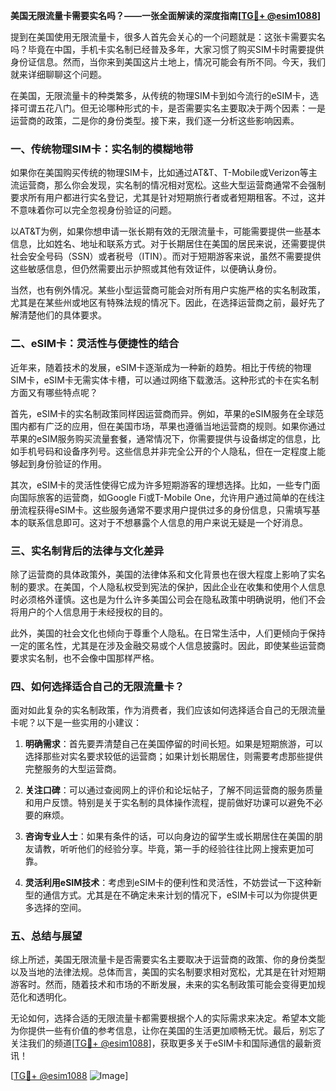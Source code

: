 **美国无限流量卡需要实名吗？——一张全面解读的深度指南[[TG💪+ @esim1088](https://t.me/s/esim1088)]**

提到在美国使用无限流量卡，很多人首先会关心的一个问题就是：这张卡需要实名吗？毕竟在中国，手机卡实名制已经普及多年，大家习惯了购买SIM卡时需要提供身份证信息。然而，当你来到美国这片土地上，情况可能会有所不同。今天，我们就来详细聊聊这个问题。

在美国，无限流量卡的种类繁多，从传统的物理SIM卡到如今流行的eSIM卡，选择可谓五花八门。但无论哪种形式的卡，是否需要实名主要取决于两个因素：一是运营商的政策，二是你的身份类型。接下来，我们逐一分析这些影响因素。

### 一、传统物理SIM卡：实名制的模糊地带

如果你在美国购买传统的物理SIM卡，比如通过AT&T、T-Mobile或Verizon等主流运营商，那么你会发现，实名制的情况相对宽松。这些大型运营商通常不会强制要求所有用户都进行实名登记，尤其是针对短期旅行者或者短期租客。不过，这并不意味着你可以完全忽视身份验证的问题。

以AT&T为例，如果你想申请一张长期有效的无限流量卡，可能需要提供一些基本信息，比如姓名、地址和联系方式。对于长期居住在美国的居民来说，还需要提供社会安全号码（SSN）或者税号（ITIN）。而对于短期游客来说，虽然不需要提供这些敏感信息，但仍然需要出示护照或其他有效证件，以便确认身份。

当然，也有例外情况。某些小型运营商可能会对所有用户实施严格的实名制政策，尤其是在某些州或地区有特殊法规的情况下。因此，在选择运营商之前，最好先了解清楚他们的具体要求。

### 二、eSIM卡：灵活性与便捷性的结合

近年来，随着技术的发展，eSIM卡逐渐成为一种新的趋势。相比于传统的物理SIM卡，eSIM卡无需实体卡槽，可以通过网络下载激活。这种形式的卡在实名制方面又有哪些特点呢？

首先，eSIM卡的实名制政策同样因运营商而异。例如，苹果的eSIM服务在全球范围内都有广泛的应用，但在美国市场，苹果也遵循当地运营商的规则。如果你通过苹果的eSIM服务购买流量套餐，通常情况下，你需要提供与设备绑定的信息，比如手机号码和设备序列号。这些信息并非完全公开的个人隐私，但在一定程度上能够起到身份验证的作用。

其次，eSIM卡的灵活性使得它成为许多短期游客的理想选择。比如，一些专门面向国际旅客的运营商，如Google Fi或T-Mobile One，允许用户通过简单的在线注册流程获得eSIM卡。这些服务通常不要求用户提供过多的身份信息，只需填写基本的联系信息即可。这对于不想暴露个人信息的用户来说无疑是一个好消息。

### 三、实名制背后的法律与文化差异

除了运营商的具体政策外，美国的法律体系和文化背景也在很大程度上影响了实名制的要求。在美国，个人隐私权受到宪法的保护，因此企业在收集和使用个人信息时必须格外谨慎。这也是为什么许多美国公司会在隐私政策中明确说明，他们不会将用户的个人信息用于未经授权的目的。

此外，美国的社会文化也倾向于尊重个人隐私。在日常生活中，人们更倾向于保持一定的匿名性，尤其是在涉及金融交易或个人信息披露时。因此，即使某些运营商要求实名制，也不会像中国那样严格。

### 四、如何选择适合自己的无限流量卡？

面对如此复杂的实名制政策，作为消费者，我们应该如何选择适合自己的无限流量卡呢？以下是一些实用的小建议：

1. **明确需求**：首先要弄清楚自己在美国停留的时间长短。如果是短期旅游，可以选择那些对实名要求较低的运营商；如果计划长期居住，则需要考虑那些提供完整服务的大型运营商。

2. **关注口碑**：可以通过查阅网上的评价和论坛帖子，了解不同运营商的服务质量和用户反馈。特别是关于实名制的具体操作流程，提前做好功课可以避免不必要的麻烦。

3. **咨询专业人士**：如果有条件的话，可以向身边的留学生或长期居住在美国的朋友请教，听听他们的经验分享。毕竟，第一手的经验往往比网上搜索更加可靠。

4. **灵活利用eSIM技术**：考虑到eSIM卡的便利性和灵活性，不妨尝试一下这种新型的通信方式。尤其是在不确定未来计划的情况下，eSIM卡可以为你提供更多选择的空间。

### 五、总结与展望

综上所述，美国无限流量卡是否需要实名主要取决于运营商的政策、你的身份类型以及当地的法律法规。总体而言，美国的实名制要求相对宽松，尤其是在针对短期游客时。然而，随着技术和市场的不断发展，未来的实名制政策可能会变得更加规范化和透明化。

无论如何，选择合适的无限流量卡都需要根据个人的实际需求来决定。希望本文能为你提供一些有价值的参考信息，让你在美国的生活更加顺畅无忧。最后，别忘了关注我们的频道[[TG💪+ @esim1088](https://t.me/s/esim1088)]，获取更多关于eSIM卡和国际通信的最新资讯！

[[TG💪+ @esim1088](https://t.me/s/esim1088) ![Image](https://i.postimg.cc/4NQfJmqS/Snipaste-2025-05-13-00-14-12.png)]